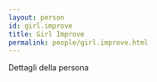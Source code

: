```yaml
---
layout: person
id: girl.improve
title: Girl Improve
permalink: people/girl.improve.html
---
```


Dettagli della persona